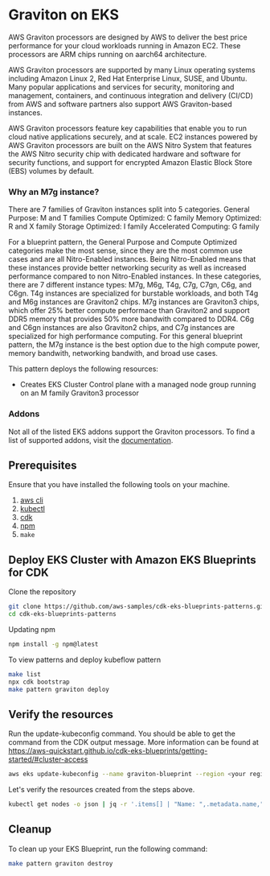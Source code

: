 # Graviton on EKS

AWS Graviton processors are designed by AWS to deliver the best price performance for your cloud workloads running in Amazon EC2. These processors are ARM chips running on aarch64 architecture.

AWS Graviton processors are supported by many Linux operating systems including Amazon Linux 2, Red Hat Enterprise Linux, SUSE, and Ubuntu. Many popular applications and services for security, monitoring and management, containers, and continuous integration and delivery (CI/CD) from AWS and software partners also support AWS Graviton-based instances.

AWS Graviton processors feature key capabilities that enable you to run cloud native applications securely, and at scale. EC2 instances powered by AWS Graviton processors are built on the AWS Nitro System that features the AWS Nitro security chip with dedicated hardware and software for security functions, and support for encrypted Amazon Elastic Block Store (EBS) volumes by default.

### Why an M7g instance?
There are 7 families of Graviton instances split into 5 categories.
General Purpose: M and T families
Compute Optimized: C family
Memory Optimized: R and X family
Storage Optimized: I family
Accelerated Computing: G family

For a blueprint pattern, the General Purpose and Compute Optimized categories make the most sense, since they are the most common use cases and are all Nitro-Enabled instances.  Being Nitro-Enabled means that these instances provide better networking security as well as increased performance compared to non Nitro-Enabled instances.  In these categories, there are 7 different instance types: M7g, M6g, T4g, C7g, C7gn, C6g, and C6gn.  T4g instances are specialized for burstable workloads, and both T4g and M6g instances are Graviton2 chips. M7g instances are Graviton3 chips, which offer 25% better compute performace than Graviton2 and support DDR5 memory that provides 50% more bandwith compared to DDR4. C6g and C6gn instances are also Graviton2 chips, and C7g instances are specialized for high performance computing.  For this general blueprint pattern, the M7g instance is the best option due to the high compute power, memory bandwith, networking bandwith, and broad use cases.

This pattern deploys the following resources:

- Creates EKS Cluster Control plane with a managed node group running on an M family Graviton3 processor

### Addons
Not all of the listed EKS addons support the Graviton processors. To find a list of supported addons, visit the [documentation](https://github.com/aws-quickstart/cdk-eks-blueprints/blob/main/docs/addons/index.md).

## Prerequisites

Ensure that you have installed the following tools on your machine.

1. [aws cli](https://docs.aws.amazon.com/cli/latest/userguide/install-cliv2.html)
2. [kubectl](https://Kubernetes.io/docs/tasks/tools/)
3. [cdk](https://docs.aws.amazon.com/cdk/v2/guide/getting_started.html#getting_started_install)
4. [npm](https://docs.npmjs.com/cli/v8/commands/npm-install)
5. `make`

## Deploy EKS Cluster with Amazon EKS Blueprints for CDK

Clone the repository

```sh
git clone https://github.com/aws-samples/cdk-eks-blueprints-patterns.git
cd cdk-eks-blueprints-patterns
```

Updating npm

```sh
npm install -g npm@latest
```

To view patterns and deploy kubeflow pattern

```sh
make list
npx cdk bootstrap
make pattern graviton deploy
```

## Verify the resources

Run the update-kubeconfig command. You should be able to get the command from the CDK output message. More information can be found at https://aws-quickstart.github.io/cdk-eks-blueprints/getting-started/#cluster-access

```sh
aws eks update-kubeconfig --name graviton-blueprint --region <your region> --role-arn arn:aws:iam::xxxxxxxxx:role/graviton-construct-bluepr-gravitonconstructbluepri-1OZNO42GH3OCB
```

Let's verify the resources created from the steps above.

```sh
kubectl get nodes -o json | jq -r '.items[] | "Name: ",.metadata.name,"\nInstance Type: ",.metadata.labels."beta.kubernetes.io/instance-type","\nArch: ",.metadata.labels."beta.kubernetes.io/arch","\n"' # Output shows node on M famGraviton3 processor and ARM architecture
```

## Cleanup

To clean up your EKS Blueprint, run the following command:

```sh
make pattern graviton destroy
```
